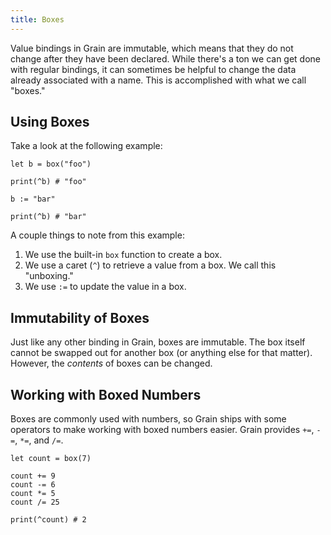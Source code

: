 ```yaml
---
title: Boxes
---
```


Value bindings in Grain are immutable, which means that they do not change after they have been declared. While there's a ton we can get done with regular bindings, it can sometimes be helpful to change the data already associated with a name. This is accomplished with what we call "boxes."

## Using Boxes

Take a look at the following example:

```grain
let b = box("foo")

print(^b) # "foo"

b := "bar"

print(^b) # "bar"
```

A couple things to note from this example:

1. We use the built-in `box` function to create a box.
1. We use a caret (`^`) to retrieve a value from a box. We call this "unboxing."
1. We use `:=` to update the value in a box.

## Immutability of Boxes

Just like any other binding in Grain, boxes are immutable. The box itself cannot be swapped out for another box (or anything else for that matter). However, the _contents_ of boxes can be changed.

## Working with Boxed Numbers

Boxes are commonly used with numbers, so Grain ships with some operators to make working with boxed numbers easier. Grain provides `+=`, `-=`, `*=`, and `/=`.

```grain
let count = box(7)

count += 9
count -= 6
count *= 5
count /= 25

print(^count) # 2
```
